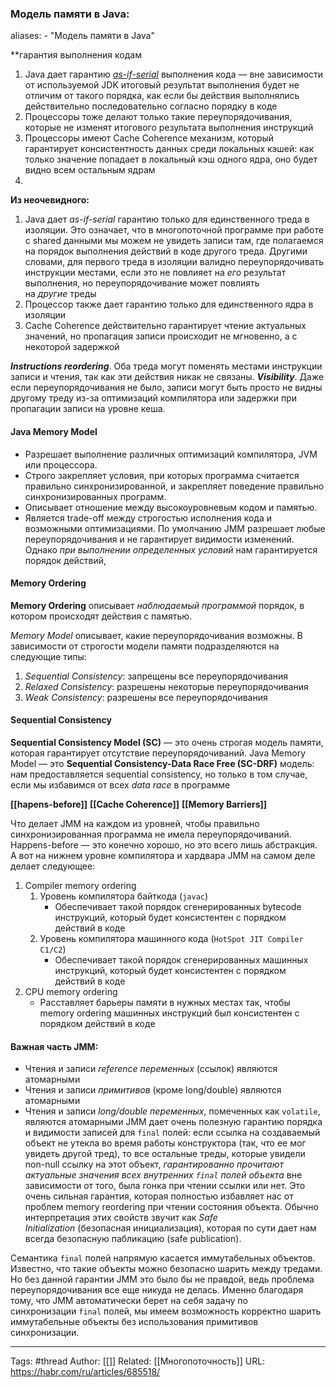 ### Модель памяти в Java:

aliases: 
	- "Модель памяти в Java"

**гарантия выполнения кодам
1. Java дает гарантию _[as-if-serial](https://en.wikipedia.org/wiki/As-if_rule)_ выполнения кода — вне зависимости от используемой JDK итоговый результат выполнения будет не отличим от такого порядка, как если бы действия выполнялись действительно последовательно согласно порядку в коде
2. Процессоры тоже делают только такие переупорядочивания, которые не изменят итогового результата выполнения инструкций
3. Процессоры имеют Cache Coherence механизм, который гарантирует консистентность данных среди локальных кэшей: как только значение попадает в локальный кэш одного ядра, оно будет видно всем остальным ядрам
4. 
**Из неочевидного:**
1. Java дает _as-if-serial_ гарантию только для единственного треда в изоляции. Это означает, что в многопоточной программе при работе с shared данными мы можем не увидеть записи там, где полагаемся на порядок выполнения действий в коде другого треда. Другими словами, для первого треда в изоляции валидно переупорядочивать инструкции местами, если это не повлияет на _его_ результат выполнения, но переупорядочивание может повлиять на _другие_ треды
2. Процессор также дает гарантию только для единственного ядра в изоляции
3. Cache Coherence действительно гарантирует чтение актуальных значений, но пропагация записи происходит не мгновенно, а с некоторой задержкой


**_Instructions reordering_**. Оба треда могут поменять местами инструкции записи и чтения, так как эти действия никак не связаны.
**_Visibility_**. Даже если переупорядочивания не было, записи могут быть просто не видны другому треду из-за оптимизаций компилятора или задержки при пропагации записи на уровне кеша.

#### Java Memory Model
- Разрешает выполнение различных оптимизаций компилятора, JVM или процессора.
- Строго закрепляет условия, при которых программа считается правильно синхронизированной, и закрепляет поведение правильно синхронизированных программ.
- Описывает отношение между высокоуровневым кодом и памятью.
- Является trade-off между строгостью исполнения кода и возможными оптимизациями.
По умолчанию JMM разрешает любые переупорядочивания и не гарантирует видимости изменений. Однако _при выполнении определенных условий_ нам гарантируется порядок действий,


#### Memory Ordering
**Memory Ordering** описывает _наблюдаемый программой_ порядок, в котором происходят действия с памятью.

_Memory Model_ описывает, какие переупорядочивания возможны. В зависимости от строгости модели памяти подразделяются на следующие типы:
1. _Sequential Consistency_: запрещены все переупорядочивания
2. _Relaxed Consistency_: разрешены некоторые переупорядочивания
3. _Weak Consistency_: разрешены все переупорядочивания


#### Sequential Consistency
**Sequential Consistency Model (SC)** — это очень строгая модель памяти, которая гарантирует отсутствие переупорядочиваний.
Java Memory Model — это **Sequential Consistency-Data Race Free (SC-DRF)** модель: нам предоставляется sequential consistency, но только в том случае, если мы избавимся от всех _data race_ в программе

**[[hapens-before]]**
**[[Cache Coherence]]**
**[[Memory Barriers]]**


Что делает JMM на каждом из уровней, чтобы правильно синхронизированная программа не имела переупорядочиваний. Happens-before — это конечно хорошо, но это всего лишь абстракция. А вот на нижнем уровне компилятора и хардвара JMM на самом деле делает следующее:
1. Compiler memory ordering  
    1. Уровень компилятора байткода (`javac`)  
        - Обеспечивает такой порядок сгенерированных bytecode инструкций, который будет консистентен с порядком действий в коде
    2. Уровень компилятора машинного кода (`HotSpot JIT Compiler C1/C2`)  
        - Обеспечивает такой порядок сгенерированных машинных инструкций, который будет консистентен с порядком действий в коде
2. CPU memory ordering  
    - Расставляет барьеры памяти в нужных местах так, чтобы memory ordering машинных инструкций был консистентен с порядком действий в коде

#### Важная часть JMM:
- Чтения и записи _reference переменных_ (ссылок) являются атомарными
- Чтения и записи _примитивов_ (кроме long/double) являются атомарными
- Чтения и записи _long/double переменных_, помеченных как `volatile`, являются атомарными
JMM дает очень полезную гарантию порядка и видимости записей для `final` полей: если ссылка на создаваемый объект не утекла во время работы конструктора (так, что ее мог увидеть другой тред), то все остальные треды, которые увидели non-null ссылку на этот объект, _гарантированно прочитают актуальные значения всех внутренних `final` полей объекта_ вне зависимости от того, была гонка при чтении ссылки или нет.
Это очень сильная гарантия, которая полностью избавляет нас от проблем memory reordering при чтении состояния объекта. Обычно интерпретация этих свойств звучит как _Safe Initialization_ (безопасная инициализация), которая по сути дает нам всегда безопасную пабликацию (safe publication).

Семантика `final` полей напрямую касается иммутабельных объектов. Известно, что такие объекты можно безопасно шарить между тредами. Но без данной гарантии JMM это было бы не правдой, ведь проблема переупорядочивания все еще никуда не делась. Именно благодаря тому, что JMM автоматически берет на себя задачу по синхронизации `final` полей, мы имеем возможность корректно шарить иммутабельные объекты без использования примитивов синхронизации.


---
Tags: #thread
Author: [[]]
Related: [[Многопоточность]]
URL: https://habr.com/ru/articles/685518/